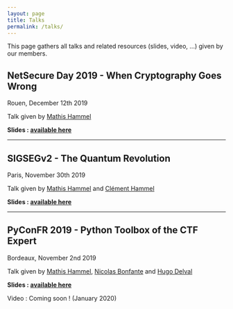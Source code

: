 ```yaml
---
layout: page
title: Talks
permalink: /talks/
---
```


This page gathers all talks and related resources (slides, video, ...) given by our members.

## NetSecure Day 2019 - When Cryptography Goes Wrong

Rouen, December 12th 2019

Talk given by [Mathis Hammel](https://twitter.com/MathisHammel)

**Slides : <a href="{{ site.baseurl }}/talks/NSD19_Cryptography_Gone_Wrong.pdf" target="_blank">available here</a>**

---

## SIGSEGv2 - The Quantum Revolution

Paris, November 30th 2019

Talk given by [Mathis Hammel](https://twitter.com/MathisHammel) and [Clément Hammel](https://twitter.com/clement_hammel)

**Slides : <a href="{{ site.baseurl }}/talks/SIGSEGv2_Slides_Quantum_Revolution.pdf" target="_blank">available here</a>**

---

## PyConFR 2019 - Python Toolbox of the CTF Expert

Bordeaux, November 2nd 2019

Talk given by [Mathis Hammel](https://twitter.com/MathisHammel), [Nicolas Bonfante](https://twitter.com/BonfanteNicolas) and [Hugo Delval](https://twitter.com/HugoDelval)

**Slides : <a href="{{ site.baseurl }}/talks/PyCon_Slides_CTF.pdf" target="_blank">available here</a>**

Video : Coming soon ! (January 2020)